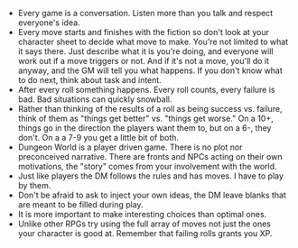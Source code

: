 * Every game is a conversation. Listen more than you talk and respect everyone's idea.
* Every move starts and finishes with the fiction so don't look at your character sheet to decide what move to make. You're not limited to what it says there. Just describe what it is you're doing, and everyone will work out if a move triggers or not. And if it's not a move, you'll do it anyway, and the GM will tell you what happens. If you don't know what to do next, think about task and intent.
* After every roll something happens. Every roll counts, every failure is bad. Bad situations can quickly snowball.
* Rather than thinking of the results of a roll as being success vs. failure, think of them as "things get better" vs. "things get worse." On a 10+, things go in the direction the players want them to, but on a 6-, they don't. On a a 7-9 you get a little bit of both.
* Dungeon World is a player driven game. There is no plot nor preconceived narrative. There are fronts and NPCs acting on their own motivations, the "story" comes from your involvement with the world.
* Just like players the DM follows the rules and has moves. I have to play by them.
* Don't be afraid to ask to inject your own ideas, the DM leave blanks that are meant to be filled during play.
* It is more important to make interesting choices than optimal ones.
* Unlike other RPGs try using the full array of moves not just the ones your character is good at. Remember that failing rolls grants you XP.
